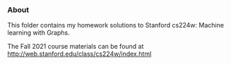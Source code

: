 ### About

This folder contains my homework solutions to Stanford cs224w: Machine learning with Graphs.   

The Fall 2021 course materials can be found at http://web.stanford.edu/class/cs224w/index.html
